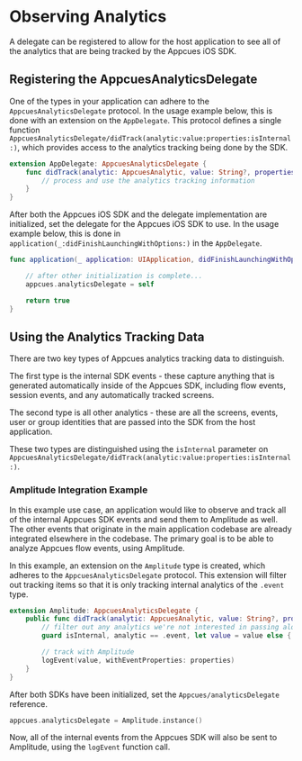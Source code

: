 # Observing Analytics

A delegate can be registered to allow for the host application to see all of the analytics that are being tracked by the Appcues iOS SDK.

## Registering the AppcuesAnalyticsDelegate

One of the types in your application can adhere to the ``AppcuesAnalyticsDelegate`` protocol. In the usage example below, this is done with an extension on the `AppDelegate`. This protocol defines a single function ``AppcuesAnalyticsDelegate/didTrack(analytic:value:properties:isInternal:)``, which provides access to the analytics tracking being done by the SDK.

```swift
extension AppDelegate: AppcuesAnalyticsDelegate {
    func didTrack(analytic: AppcuesAnalytic, value: String?, properties: [String: Any]?, isInternal: Bool) {
        // process and use the analytics tracking information
    }
}
```

After both the Appcues iOS SDK and the delegate implementation are initialized, set the delegate for the Appcues iOS SDK to use. In the usage example below, this is done in `application(_:didFinishLaunchingWithOptions:)` in the `AppDelegate`.

```swift
func application(_ application: UIApplication, didFinishLaunchingWithOptions launchOptions: [UIApplication.LaunchOptionsKey: Any]?) -> Bool {

    // after other initialization is complete...
    appcues.analyticsDelegate = self

    return true
}
```

## Using the Analytics Tracking Data

There are two key types of Appcues analytics tracking data to distinguish.

The first type is the internal SDK events - these capture anything that is generated automatically inside of the Appcues SDK, including flow events, session events, and any automatically tracked screens.

The second type is all other analytics - these are all the screens, events, user or group identities that are passed into the SDK from the host application.

These two types are distinguished using the `isInternal` parameter on ``AppcuesAnalyticsDelegate/didTrack(analytic:value:properties:isInternal:)``.

### Amplitude Integration Example

In this example use case, an application would like to observe and track all of the internal Appcues SDK events and send them to Amplitude as well. The other events that originate in the main application codebase are already integrated elsewhere in the codebase. The primary goal is to be able to analyze Appcues flow events, using Amplitude.

In this example, an extension on the `Amplitude` type is created, which adheres to the ``AppcuesAnalyticsDelegate`` protocol. This extension will filter out tracking items so that it is only tracking internal analytics of the `.event` type.

```swift
extension Amplitude: AppcuesAnalyticsDelegate {
    public func didTrack(analytic: AppcuesAnalytic, value: String?, properties: [String: Any]?, isInternal: Bool) {
        // filter out any analytics we're not interested in passing along
        guard isInternal, analytic == .event, let value = value else { return }

        // track with Amplitude
        logEvent(value, withEventProperties: properties)
    }
}
```

After both SDKs have been initialized, set the ``Appcues/analyticsDelegate`` reference.

```swift
appcues.analyticsDelegate = Amplitude.instance()
```

Now, all of the internal events from the Appcues SDK will also be sent to Amplitude, using the `logEvent` function call.
